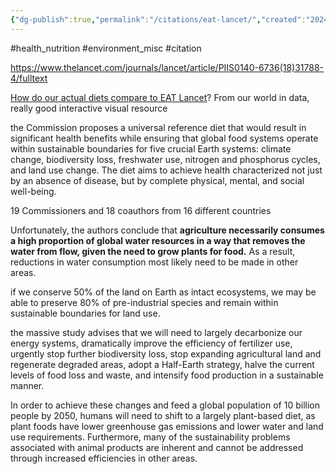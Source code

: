 ```yaml
---
{"dg-publish":true,"permalink":"/citations/eat-lancet/","created":"2024-04-22T12:50:10.000+01:00","updated":"2025-10-10T23:56:12.856+01:00"}
---
```


#health_nutrition  #environment_misc #citation 

https://www.thelancet.com/journals/lancet/article/PIIS0140-6736(18)31788-4/fulltext

[How do our actual diets compare to EAT Lancet](https://ourworldindata.org/grapher/eat-lancet-diet-comparison)? From our world in data, really good interactive visual resource

the Commission proposes a universal reference diet that would result in significant health benefits while ensuring that global food systems operate within sustainable boundaries for five crucial Earth systems: climate change, biodiversity loss, freshwater use, nitrogen and phosphorus cycles, and land use change. The diet aims to achieve health characterized not just by an absence of disease, but by complete physical, mental, and social well-being.

19 Commissioners and 18 coauthors from 16 different countries

Unfortunately, the authors conclude that **agriculture necessarily consumes a high proportion of global water resources in a way that removes the water from flow, given the need to grow plants for food.** As a result, reductions in water consumption most likely need to be made in other areas.

if we conserve 50% of the land on Earth as intact ecosystems, we may be able to preserve 80% of pre-industrial species and remain within sustainable boundaries for land use.

the massive study advises that we will need to largely decarbonize our energy systems, dramatically improve the efficiency of fertilizer use, urgently stop further biodiversity loss, stop expanding agricultural land and regenerate degraded areas, adopt a Half-Earth strategy, halve the current levels of food loss and waste, and intensify food production in a sustainable manner.

In order to achieve these changes and feed a global population of 10 billion people by 2050, humans will need to shift to a largely plant-based diet, as plant foods have lower greenhouse gas emissions and lower water and land use requirements. Furthermore, many of the sustainability problems associated with animal products are inherent and cannot be addressed through increased efficiencies in other areas. 